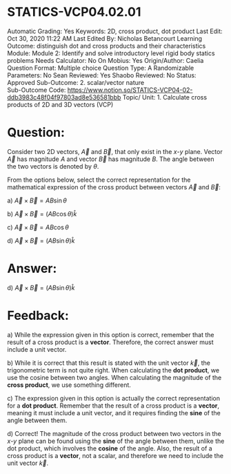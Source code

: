 # STATICS-VCP04.02.01

Automatic Grading: Yes
Keywords: 2D, cross product, dot product
Last Edit: Oct 30, 2020 11:22 AM
Last Edited By: Nicholas Betancourt
Learning Outcome: distinguish dot and cross products and their characteristics
Module: Module 2: Identify and solve introductory level rigid body statics problems
Needs Calculator: No
On Mobius: Yes
Origin/Author: Caelia
Question Format: Multiple choice
Question Type: A
Randomizable Parameters: No
Sean Reviewed: Yes
Shaobo Reviewed: No
Status: Approved
Sub-Outcome: 2. scalar/vector nature                                                           
Sub-Outcome Code: https://www.notion.so/STATICS-VCP04-02-ddb3983c48f04f97803ad8e536581bbb
Topic/ Unit: 1. Calculate cross products of 2D and 3D vectors (VCP)

# Question:

Consider two 2D vectors, $\overrightarrow{A}$ and $\overrightarrow{B}$, that only exist in the $x$-$y$ plane. Vector $\overrightarrow{A}$ has magnitude $A$ and vector $\overrightarrow{B}$ has magnitude $B$. The angle between the two vectors is denoted by $\theta$. 

From the options below, select the correct representation for the mathematical expression of the cross product between vectors $\overrightarrow{A}$ and $\overrightarrow{B}$:

a) $\overrightarrow{A}\times\overrightarrow{B}=AB\sin\theta$

b) $\overrightarrow{A}\times\overrightarrow{B}=(AB\cos\theta)\hat{k}$

c) $\overrightarrow{A}\times\overrightarrow{B}=AB\cos\theta$

d) $\overrightarrow{A}\times\overrightarrow{B}=(AB\sin\theta)\hat{k}$

# Answer:

d) $\overrightarrow{A}\times\overrightarrow{B}=(AB\sin\theta)\hat{k}$

# Feedback:

a) While the expression given in this option is correct, remember that the result of a cross product is a **vector**. Therefore, the correct answer must include a unit vector. 

b) While it is correct that this result is stated with the unit vector $\overrightarrow{k}$, the trigonometric term is not quite right. When calculating the **dot product**, we use the cosine between two angles. When calculating the magnitude of the **cross product**, we use something different. 

c) The expression given in this option is actually the correct representation for a **dot product**. Remember that the result of a cross product is a **vector**, meaning it must include a unit vector, and it requires finding the **sine** of the angle between them. 

d) Correct! The magnitude of the cross product between two vectors in the $x$-$y$ plane can be found using the **sine** of the angle between them, unlike the dot product, which involves the **cosine** of the angle. Also, the result of a cross product is a **vector**, not a scalar, and therefore we need to include the unit vector $\overrightarrow{k}$.